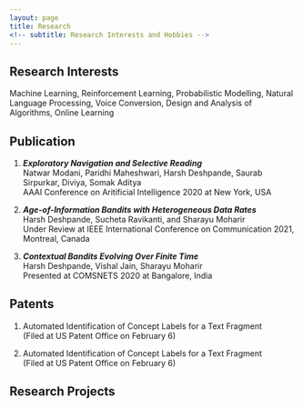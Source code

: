 ```yaml
---
layout: page
title: Research
<!-- subtitle: Research Interests and Hobbies -->
---
```


## Research Interests
Machine Learning, Reinforcement Learning, Probabilistic Modelling, Natural Language Processing, Voice Conversion, Design and Analysis of Algorithms, Online Learning

## Publication
1. ***Exploratory Navigation and Selective Reading***  
   Natwar Modani, Paridhi Maheshwari, Harsh Deshpande, Saurab Sirpurkar, Diviya, Somak Aditya  
   AAAI Conference on Aritificial Intelligence 2020 at New York, USA  

2. ***Age-of-Information Bandits with Heterogeneous Data Rates***  
  Harsh Deshpande, Sucheta Ravikanti, and Sharayu Moharir  
  Under Review at IEEE International Conference on Communication 2021, Montreal, Canada  

3. ***Contextual Bandits Evolving Over Finite Time***  
  Harsh Deshpande, Vishal Jain, Sharayu Moharir  
  Presented at COMSNETS 2020 at Bangalore, India  

## Patents

1. Automated Identification of Concept Labels for a Text Fragment  
(Filed at US Patent Office on February 6)

2. Automated Identification of Concept Labels for a Text Fragment  
(Filed at US Patent Office on February 6)

## Research Projects
